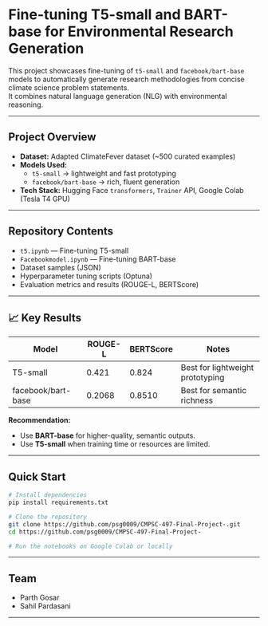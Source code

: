 
#  Fine-tuning T5-small and BART-base for Environmental Research Generation


This project showcases fine-tuning of `t5-small` and `facebook/bart-base` models to automatically generate research methodologies from concise climate science problem statements.  
It combines natural language generation (NLG) with environmental reasoning.

---

##  Project Overview
- **Dataset:** Adapted ClimateFever dataset (~500 curated examples)
- **Models Used:**  
  - `t5-small` → lightweight and fast prototyping  
  - `facebook/bart-base` → rich, fluent generation
- **Tech Stack:** Hugging Face `transformers`, `Trainer` API, Google Colab (Tesla T4 GPU)

---

##  Repository Contents
- `t5.ipynb` — Fine-tuning T5-small
- `Facebookmodel.ipynb` — Fine-tuning BART-base
- Dataset samples (JSON)
- Hyperparameter tuning scripts (Optuna)
- Evaluation metrics and results (ROUGE-L, BERTScore)

---

## 📈 Key Results
| Model             | ROUGE-L | BERTScore | Notes                                |
|-------------------|---------|-----------|-------------------------------------|
| T5-small           | 0.421   | 0.824     | Best for lightweight prototyping   |
| facebook/bart-base | 0.2068  | 0.8510    | Best for semantic richness         |

 **Recommendation:**  
- Use **BART-base** for higher-quality, semantic outputs.  
- Use **T5-small** when training time or resources are limited.

---

##  Quick Start
```bash
# Install dependencies
pip install requirements.txt

# Clone the repository
git clone https://github.com/psg0009/CMPSC-497-Final-Project-.git
cd https://github.com/psg0009/CMPSC-497-Final-Project-

# Run the notebooks on Google Colab or locally
```

---

##  Team
- Parth Gosar  
- Sahil Pardasani  


---


